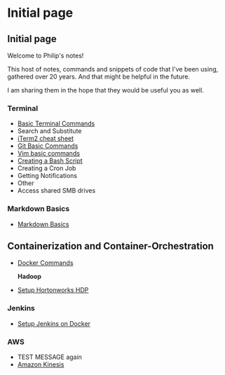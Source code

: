 # Initial page

## Initial page

Welcome to Philip's notes!

This host of notes, commands and snippets of code that I've been using, gathered over 20 years. And that might be helpful in the future.

I am sharing them in the hope that they would be useful you as well.

### Terminal

* [Basic Terminal Commands](terminal/basic-commands-terminal.md)
* Search and Substitute
* [iTerm2 cheat sheet](https://github.com/philipgold/notes/tree/972a00d5dcc475ef202c5a39cb36b9ff5eb674ee/terminal/iterm2.md)
* [Git Basic Commands](terminal/git-basic-commands-terminal.md)
* [Vim basic commands](terminal/vim-basic-commands.md)
* [Creating a Bash Script](terminal/creating-bash-script.md)
* Creating a Cron Job
* Getting Notifications
* Other
* Access shared SMB drives

### Markdown Basics

* [Markdown Basics](markdown/markdown-basics.md)

## Containerization and Container-Orchestration

* [Docker Commands](containers/docker-commands.md)

  **Hadoop**

* [Setup Hortonworks HDP](hadoop/setup-hortonworks-hdp.md)

### Jenkins

* [Setup Jenkins on Docker](jenkins/setup-jenkins-on-docker.md)

### AWS

* TEST MESSAGE again 
* [Amazon Kinesis](aws/kinesis.md)

